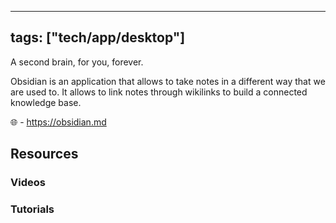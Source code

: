 

---
tags: ["tech/app/desktop"]
---

A second brain, for you, forever.

Obsidian is an application that allows to take  notes in a different way that we are used to. It allows to link notes through wikilinks to build a connected knowledge base.

🌐 - https://obsidian.md

## Resources
### Videos
### Tutorials